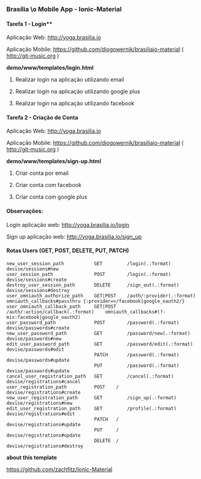 ### Brasília \o Mobile App - Ionic-Material


#### Tarefa 1 - Login**

Aplicação Web: http://yoga.brasilia.io

Aplicação Mobile: https://github.com/diogowernik/brasiliaio-material ( http://git-music.org )

**demo/www/templates/login.html**

1) Realizar login na aplicação utilizando email

2) Realizar login na aplicação utilizando google plus

3) Realizar login na aplicação utilizando facebook

#### Tarefa 2 - Criação de Conta

Aplicação Web: http://yoga.brasilia.io

Aplicação Mobile: https://github.com/diogowernik/brasiliaio-material ( http://git-music.org )

**demo/www/templates/sign-up.html**

1) Criar conta por email

2) Criar conta com facebook

3) Criar conta com google plus

#### Observações:

Login aplicação web: http://yoga.brasilia.io/login

Sign up aplicação web: http://yoga.brasilia.io/sign_up

#### Rotas Users (GET, POST, DELETE, PUT, PATCH)

```
new_user_session_path       	GET	        /login(.:format)	devise/sessions#new
user_session_path	            POST	    /login(.:format)	devise/sessions#create
destroy_user_session_path	    DELETE	    /sign_out(.:format)	devise/sessions#destroy
user_omniauth_authorize_path	GET|POST	/auth/:provider(.:format)	omniauth_callbacks#passthru {:provider=>/facebook|google_oauth2/}
user_omniauth_callback_path	    GET|POST	/auth/:action/callback(.:format)	omniauth_callbacks#(?-mix:facebook|google_oauth2)
user_password_path	            POST    	/password(.:format)	devise/passwords#create
new_user_password_path	        GET	        /password/new(.:format)	devise/passwords#new
edit_user_password_path	        GET	        /password/edit(.:format)	devise/passwords#edit
                                PATCH      	/password(.:format)	devise/passwords#update
                                PUT     	/password(.:format)	devise/passwords#update
cancel_user_registration_path	GET     	/cancel(.:format)	devise/registrations#cancel
user_registration_path	        POST	/   devise/registrations#create
new_user_registration_path	    GET	        /sign_up(.:format)	devise/registrations#new
edit_user_registration_path	    GET     	/profile(.:format)	devise/registrations#edit
                                PATCH	/	devise/registrations#update
                                PUT	    /	devise/registrations#update
                                DELETE	/	devise/registrations#destroy
```



**about this template**

https://github.com/zachfitz/Ionic-Material

